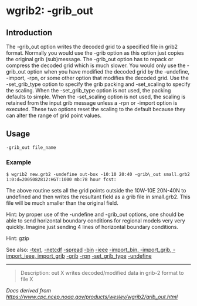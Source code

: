 # wgrib2: -grib_out

## Introduction

The -grib_out option writes the decoded grid to a
specified file in grib2 format. Normally you would use the
-grib option as this option just copies the original grib (sub)message.
The -grib_out option has to repack or compress the decoded grid which
is much slower.
You would only use the
-grib_out option when you have modified
the decoded grid by
the -undefine, -import,
-rpn, or some other option that modifies the
decoded grid.
Use the -set_grib_type option
to specify the grib packing and -set_scaling to specify the scaling.
When the -set_grib_type option is not used, the packing defaults
to simple.
When the -set_scaling option is not used, the scaling is retained
from the input grib message unless a -rpn or -import
option is executed. These two options reset the scaling to the default because they
can alter the range of grid point values.

## Usage

```
-grib_out file_name
```

### Example

```
$ wgrib2 new.grb2 -undefine out-box -10:10 20:40 -grib\_out small.grb2
1:0:d=2005082812:HGT:1000 mb:78 hour fcst:
```

The above routine sets all the grid points outside the 10W-10E 20N-40N to
undefined and then writes the resultant field as a grib file
in small.grb2. This file will be much smaller than the original field.

Hint: by proper use of the -undefine and -grib_out options, one
should be able to send horizontal boundary conditions for
regional models very very quickly. Imagine just sending
4 lines of horizontal boundary conditions.

Hint: gzip

See also: [-text](./text.md),
[-netcdf](./netcdf.md)
[-spread](./spread.md)
[-bin](./bin.md)
[-ieee](./ieee.md)
[-import_bin, -import_grib, -import_ieee, import_grib](./import_bin.md)
[-grib](./grib.md)
[-rpn](./rpn.md)
[-set_grib_type](./set_grib_type.md)
[-undefine](./undefine.md)

---

> Description: out X writes decoded/modified data in grib-2 format to file X

_Docs derived from <https://www.cpc.ncep.noaa.gov/products/wesley/wgrib2/grib_out.html>_
